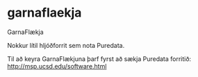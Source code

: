 # garnaflaekja
GarnaFlækja

Nokkur lítil hljóðforrit sem nota Puredata.

Til að keyra GarnaFlækjuna þarf fyrst að sækja Puredata forritið: http://msp.ucsd.edu/software.html

